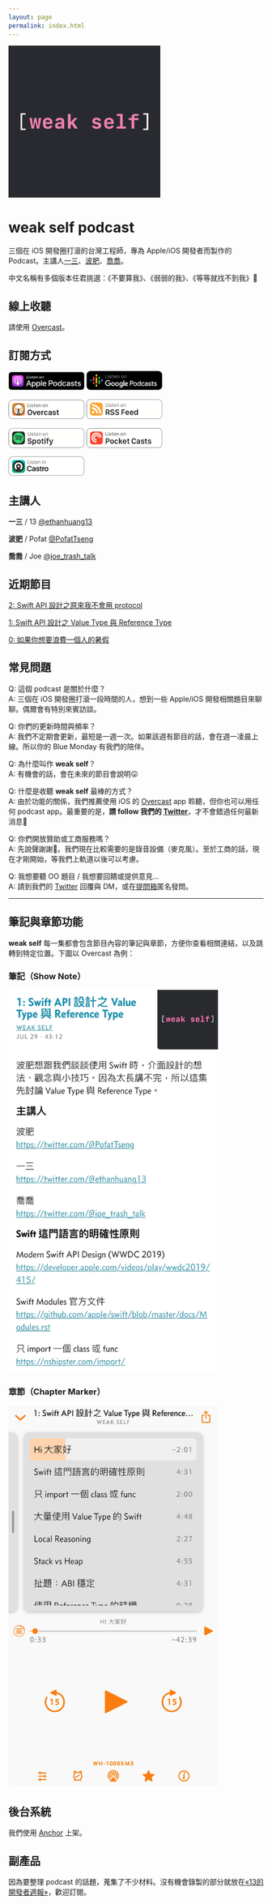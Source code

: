 ```yaml
---
layout: page
permalink: index.html
---
```


<img src="og_image.jpg" width="300" alt="weak self podcast logo"/>

# weak self podcast

三個在 iOS 開發圈打滾的台灣工程師，專為 Apple/iOS 開發者而製作的 Podcast。主講人[一三](https://twitter.com/@ethanhuang13)、[波肥](https://twitter.com/@PofatTseng)、[喬喬](https://twitter.com/@joe_trash_talk)。

中文名稱有多個版本任君挑選：《不要算我》、《弱弱的我》、《等等就找不到我》🤪

## 線上收聽

請使用 <a href="https://overcast.fm/itunes1474108801/weak-self">Overcast</a>。

## 訂閱方式
<a href="https://podcasts.apple.com/tw/podcast/weak-self/id1474108801"><img src="apple_podcasts.png" width="150" alt="Listen on Apple Podcasts"></a> <a href="https://www.google.com/podcasts?feed=aHR0cHM6Ly9hbmNob3IuZm0vcy9jOTE0OTY0L3BvZGNhc3QvcnNz"><img src="google_podcasts.png" width="150" alt="Listen on Google Podcasts"></a>

<a href="https://overcast.fm/itunes1474108801/weak-self"><img src="overcast.png" width="150" alt="Listen on Overcast"></a> <a href="https://
.fm/s/c914964/podcast/rss"><img src="rss_feed.png" width="150" alt="Listen on RSS Feed"></a>

<a href="https://open.spotify.com/show/4qAJjdyhx5AgHHL4VuTauj"><img src="spotify.png" width="150" alt="Listen on Spotify"></a> <a href="https://pca.st/9Z02"><img src="pocket_casts.png" width="150" alt="Listen on Pocket Casts"></a>

<a href="https://castro.fm/itunes/1474108801"><img src="castro.png" width="150" alt="Listen in Castro"></a>

## 主講人

**一三** / 13
[@ethanhuang13](https://twitter.com/@ethanhuang13)

**波肥** / Pofat
[@PofatTseng](https://twitter.com/@PofatTseng)

**喬喬** / Joe
[@joe_trash_talk](https://twitter.com/@joe_trash_talk)

## 近期節目

[2: Swift API 設計之原來我不會用 protocol](https://overcast.fm/+TG_P1H0HI)

[1: Swift API 設計之 Value Type 與 Reference Type](https://overcast.fm/+TG_McOKDA)

[0: 如果你想要浪費一個人的暑假](https://overcast.fm/+TG_O9oJ0w)

## 常見問題
Q: 這個 podcast 是關於什麼？  
A: 三個在 iOS 開發圈打滾一段時間的人，想到一些 Apple/iOS 開發相關題目來聊聊。偶爾會有特別來賓訪談。

Q: 你們的更新時間與頻率？  
A: 我們不定期會更新，最短是一週一次。如果該週有節目的話，會在週一凌晨上線。所以你的 Blue Monday 有我們的陪伴。

Q: 為什麼叫作 **weak self**？  
A: 有機會的話，會在未來的節目會說明😛

Q: 什麼是收聽 **weak self** 最棒的方式？  
A: 由於功能的關係，我們推薦使用 iOS 的 [Overcast](https://overcast.fm/itunes1474108801/weak-self) app 聆聽，但你也可以用任何 podcast app。最重要的是，**請 follow 我們的 [Twitter](https://twitter.com/weak_self)**，才不會錯過任何最新消息🥰

Q: 你們開放贊助或工商服務嗎？  
A: 先說聲謝謝🙏。我們現在比較需要的是錄音設備（麥克風）。至於工商的話，現在才剛開始，等我們上軌道以後可以考慮。

Q: 我想要聽 OO 題目 / 我想要回饋或提供意見...  
A: 請到我們的 [Twitter](https://twitter.com/weak_self) 回覆與 DM，或在[提問箱](https://peing.net/zh-TW/weak_self)匿名發問。

<!--
## 如何訂閱？
下面是各大常用的 podcast apps。你可以點擊連結或是直接搜尋 weak self。

### Apple Podcasts / iTunes
https://podcasts.apple.com/tw/podcast/weak-self/id1474108801
> 支援筆記、章節、調整速度

### Overcast（推薦）
https://overcast.fm/itunes1474108801/weak-self
> 支援筆記、章節、調整速度、智慧加速、聲音強化

### Spotify
https://open.spotify.com/show/4qAJjdyhx5AgHHL4VuTauj
> 支援調整速度

### Anchor
https://anchor.fm/weakself
> 支援筆記（僅純文字）、調整速度（三種速度）

### Pocket Casts
https://pca.st/9Z02
> 支援筆記、章節、調整速度、智慧加速、聲音強化

### RSS Feed
https://anchor.fm/s/c914964/podcast/rss
透過這個 feed，你可以用任何 podcast app 訂閱 weak self。直接點連結可能不會是你想要的結果😂，最好複製網址再貼過去。

### 其他 Podcast Apps
* [Breaker](https://www.breaker.audio/weak-self)
* [Google Podcasts](https://www.google.com/podcasts?feed=aHR0cHM6Ly9hbmNob3IuZm0vcy9jOTE0OTY0L3BvZGNhc3QvcnNz)
* [RadioPublic](https://radiopublic.com/weak-self-WxO4K1)
* [Stitcher](https://www.stitcher.com/podcast/anchor-podcasts/weak-self)
-->

---
## 筆記與章節功能

**weak self** 每一集都會包含節目內容的筆記與章節，方便你查看相關連結，以及跳轉到特定位置。下圖以 Overcast 為例：

### 筆記（Show Note）
<img src="show_note.jpg" width="414" alt="筆記功能 show note">

### 章節（Chapter Marker）
<img src="chapter_marks.jpg" width="414" alt="章節功能 chapter mark">

## 後台系統
我們使用 [Anchor](https://anchor.fm/weakself) 上架。

## 副產品
因為要整理 podcast 的話題，蒐集了不少材料。沒有機會錄製的部分就放在[«13的開發者週報»](https://ethanhuang13.substack.com)，歡迎訂閱。
